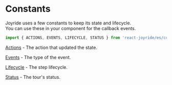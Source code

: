 # Constants

Joyride uses a few constants to keep its state and lifecycle.  
You can use these in your component for the callback events.

```js
import { ACTIONS, EVENTS, LIFECYCLE, STATUS } from 'react-joyride/es/constants';
```

[Actions](/src/constants/actions.js) - The action that updated the state.

[Events](/src/constants/events.js) - The type of the event.

[Lifecycle](/src/constants/lifecycle.js) - The step lifecycle.

[Status](/src/constants/status.js) - The tour's status.

